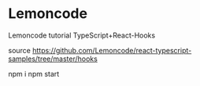 # Lemoncode
Lemoncode tutorial TypeScript+React-Hooks

source https://github.com/Lemoncode/react-typescript-samples/tree/master/hooks

npm i
npm start
